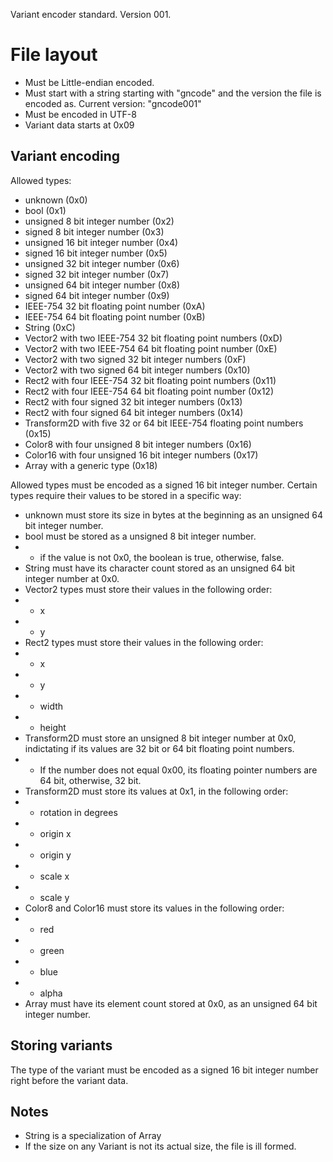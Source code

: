 Variant encoder standard. Version 001.
# File layout
+ Must be Little-endian encoded.
+ Must start with a string starting with "gncode" and the version the file is encoded as. Current version: "gncode001"
+ Must be encoded in UTF-8
+ Variant data starts at 0x09
## Variant encoding
Allowed types:
+ unknown (0x0)
+ bool (0x1)
+ unsigned 8 bit integer number (0x2)
+ signed 8 bit integer number (0x3)
+ unsigned 16 bit integer number (0x4)
+ signed 16 bit integer number (0x5)
+ unsigned 32 bit integer number (0x6)
+ signed 32 bit integer number (0x7)
+ unsigned 64 bit integer number (0x8)
+ signed 64 bit integer number (0x9)
+ IEEE-754 32 bit floating point number (0xA)
+ IEEE-754 64 bit floating point number (0xB)
+ String (0xC)
+ Vector2 with two IEEE-754 32 bit floating point numbers (0xD)
+ Vector2 with two IEEE-754 64 bit floating point number (0xE)
+ Vector2 with two signed 32 bit integer numbers (0xF)
+ Vector2 with two signed 64 bit integer numbers (0x10)
+ Rect2 with four IEEE-754 32 bit floating point numbers (0x11)
+ Rect2 with four IEEE-754 64 bit floating point number (0x12)
+ Rect2 with four signed 32 bit integer numbers (0x13)
+ Rect2 with four signed 64 bit integer numbers (0x14)
+ Transform2D with five 32 or 64 bit IEEE-754 floating point numbers (0x15)
+ Color8 with four unsigned 8 bit integer numbers (0x16)
+ Color16 with four unsigned 16 bit integer numbers (0x17)
+ Array with a generic type (0x18)

Allowed types must be encoded as a signed 16 bit integer number.
Certain types require their values to be stored in a specific way:
+ unknown must store its size in bytes at the beginning as an unsigned 64 bit integer number.
+ bool must be stored as a unsigned 8 bit integer number.
+ + if the value is not 0x0, the boolean is true, otherwise, false.
+ String must have its character count stored as an unsigned 64 bit integer number at 0x0.
+ Vector2 types must store their values in the following order:
+ + x
+ + y
+ Rect2 types must store their values in the following order:
+ + x
+ + y
+ + width
+ + height
+ Transform2D must store an unsigned 8 bit integer number at 0x0, indictating if its values are 32 bit or 64 bit floating point numbers.
+ + If the number does not equal 0x00, its floating pointer numbers are 64 bit, otherwise, 32 bit.
+ Transform2D must store its values at 0x1, in the following order:
+ + rotation in degrees
+ + origin x
+ + origin y
+ + scale x
+ + scale y
+ Color8 and Color16 must store its values in the following order:
+ + red
+ + green
+ + blue
+ + alpha
+ Array must have its element count stored at 0x0, as an unsigned 64 bit integer number.
## Storing variants
The type of the variant must be encoded as a signed 16 bit integer number right before the variant data.

## Notes
+ String is a specialization of Array
+ If the size on any Variant is not its actual size, the file is ill formed.
